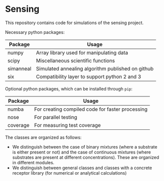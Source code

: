 # Sensing #

This repository contains code for simulations of the sensing project.

Necessary python packages:

Package     | Usage                                      
------------|-------------------------------------------
numpy       | Array library used for manipulating data
scipy       | Miscellaneous scientific functions
simanneal   | Simulated annealing algorithm published on github
six         | Compatibility layer to support python 2 and 3


Optional python packages, which can be installed through `pip`:

Package      | Usage                                      
-------------|-------------------------------------------
numba        | For creating compiled code for faster processing
nose         | For parallel testing
coverage     | For measuring test coverage


The classes are organized as follows:
- We distinguish between the case of binary mixtures (where a substrate is either
    present or not) and the case of continuous mixtures (where substrates are
    present at different concentrations). These are organized in different
    modules.
- We distinguish between general classes and classes  with a concrete receptor
    library (for numerical or analytical calculations)
